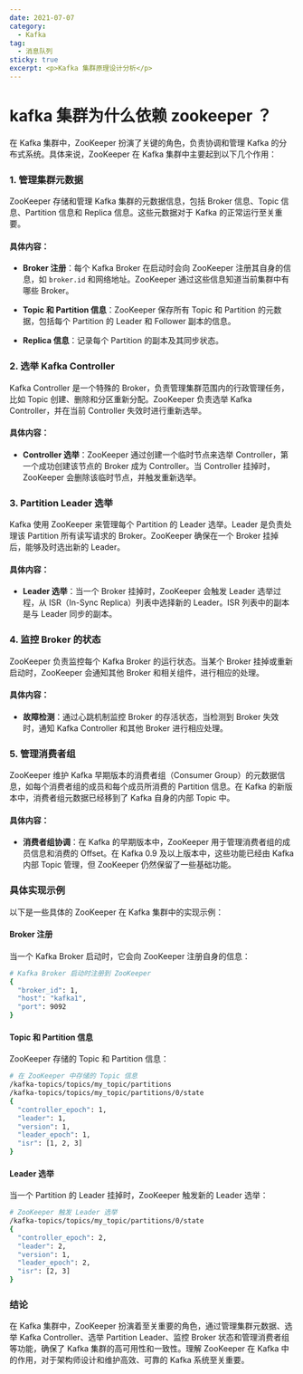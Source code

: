 ```yaml
---
date: 2021-07-07
category:
  - Kafka
tag:
  - 消息队列
sticky: true
excerpt: <p>Kafka 集群原理设计分析</p>
---
```

# kafka 集群为什么依赖 zookeeper ？

在 Kafka 集群中，ZooKeeper 扮演了关键的角色，负责协调和管理 Kafka 的分布式系统。具体来说，ZooKeeper 在 Kafka 集群中主要起到以下几个作用：

### 1. **管理集群元数据**

ZooKeeper 存储和管理 Kafka 集群的元数据信息，包括 Broker 信息、Topic 信息、Partition 信息和 Replica 信息。这些元数据对于 Kafka 的正常运行至关重要。

#### 具体内容：

- **Broker 注册**：每个 Kafka Broker 在启动时会向 ZooKeeper 注册其自身的信息，如 `broker.id` 和网络地址。ZooKeeper 通过这些信息知道当前集群中有哪些 Broker。

- **Topic 和 Partition 信息**：ZooKeeper 保存所有 Topic 和 Partition 的元数据，包括每个 Partition 的 Leader 和 Follower 副本的信息。

- **Replica 信息**：记录每个 Partition 的副本及其同步状态。

### 2. **选举 Kafka Controller**

Kafka Controller 是一个特殊的 Broker，负责管理集群范围内的行政管理任务，比如 Topic 创建、删除和分区重新分配。ZooKeeper 负责选举 Kafka Controller，并在当前 Controller 失效时进行重新选举。

#### 具体内容：
- **Controller 选举**：ZooKeeper 通过创建一个临时节点来选举 Controller，第一个成功创建该节点的 Broker 成为 Controller。当 Controller 挂掉时，ZooKeeper 会删除该临时节点，并触发重新选举。

### 3. **Partition Leader 选举**

Kafka 使用 ZooKeeper 来管理每个 Partition 的 Leader 选举。Leader 是负责处理该 Partition 所有读写请求的 Broker。ZooKeeper 确保在一个 Broker 挂掉后，能够及时选出新的 Leader。

#### 具体内容：

- **Leader 选举**：当一个 Broker 挂掉时，ZooKeeper 会触发 Leader 选举过程，从 ISR（In-Sync Replica）列表中选择新的 Leader。ISR 列表中的副本是与 Leader 同步的副本。

### 4. **监控 Broker 的状态**

ZooKeeper 负责监控每个 Kafka Broker 的运行状态。当某个 Broker 挂掉或重新启动时，ZooKeeper 会通知其他 Broker 和相关组件，进行相应的处理。

#### 具体内容：

- **故障检测**：通过心跳机制监控 Broker 的存活状态，当检测到 Broker 失效时，通知 Kafka Controller 和其他 Broker 进行相应处理。

### 5. **管理消费者组**

ZooKeeper 维护 Kafka 早期版本的消费者组（Consumer Group）的元数据信息，如每个消费者组的成员和每个成员所消费的 Partition 信息。在 Kafka 的新版本中，消费者组元数据已经移到了 Kafka 自身的内部 Topic 中。

#### 具体内容：

- **消费者组协调**：在 Kafka 的早期版本中，ZooKeeper 用于管理消费者组的成员信息和消费的 Offset。在 Kafka 0.9 及以上版本中，这些功能已经由 Kafka 内部 Topic 管理，但 ZooKeeper 仍然保留了一些基础功能。

### 具体实现示例

以下是一些具体的 ZooKeeper 在 Kafka 集群中的实现示例：

#### Broker 注册

当一个 Kafka Broker 启动时，它会向 ZooKeeper 注册自身的信息：

```sh
# Kafka Broker 启动时注册到 ZooKeeper
{
  "broker_id": 1,
  "host": "kafka1",
  "port": 9092
}
```

#### Topic 和 Partition 信息

ZooKeeper 存储的 Topic 和 Partition 信息：

```sh
# 在 ZooKeeper 中存储的 Topic 信息
/kafka-topics/topics/my_topic/partitions
/kafka-topics/topics/my_topic/partitions/0/state
{
  "controller_epoch": 1,
  "leader": 1,
  "version": 1,
  "leader_epoch": 1,
  "isr": [1, 2, 3]
}
```

#### Leader 选举

当一个 Partition 的 Leader 挂掉时，ZooKeeper 触发新的 Leader 选举：

```sh
# ZooKeeper 触发 Leader 选举
/kafka-topics/topics/my_topic/partitions/0/state
{
  "controller_epoch": 2,
  "leader": 2,
  "version": 1,
  "leader_epoch": 2,
  "isr": [2, 3]
}
```

### 结论

在 Kafka 集群中，ZooKeeper 扮演着至关重要的角色，通过管理集群元数据、选举 Kafka Controller、选举 Partition Leader、监控 Broker 状态和管理消费者组等功能，确保了 Kafka 集群的高可用性和一致性。理解 ZooKeeper 在 Kafka 中的作用，对于架构师设计和维护高效、可靠的 Kafka 系统至关重要。